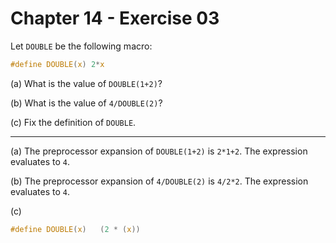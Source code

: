 # Chapter 14 - Exercise 03

Let `DOUBLE` be the following macro:

```C
#define DOUBLE(x) 2*x
```

(a) What is the value of `DOUBLE(1+2)`? 

(b) What is the value of `4/DOUBLE(2)`? 

(c) Fix the definition of `DOUBLE`. 


---

(a) The preprocessor expansion of `DOUBLE(1+2)` is `2*1+2`. The expression
evaluates to `4`.

(b) The preprocessor expansion of `4/DOUBLE(2)` is `4/2*2`. The expression
evaluates to `4`.

(c)

```C
#define DOUBLE(x)   (2 * (x))
```
